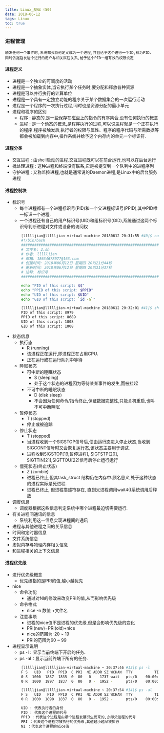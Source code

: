 ```yaml
---
title: Linux_基础 (50)
date: 2018-06-12
tags: Linux
toc: true
---
```


### 进程管理
    触发任何一个事件时,系统都会将他定义成为一个进程,并且给予这个进行一个ID,称为PID.
    同时依据启发这个进行的用户与相关属性关系,给予这个PID一组有效的权限设定

<!-- more -->

#### 进程定义
- 进程是一个独立的可调度的活动
- 进程是一个抽象实体,当它执行某个任务时,要分配和释放各种资源
- 进程是可以并行执行的计算单位
- 进程是一个具有一定独立功能的程序关于某个数据集合的一次运行活动
- 进程是一个程序的一次执行过程,同时也是资源分配的最小单元
- 进程和程序的区别
    * 程序 : 静态的,是一些保存在磁盘上的指令的有序集合,没有任何执行的概念
    * 进程 : 是一个动态的概念,是程序执行的过程,可以说进程就是一个正在执行的程序.程序被触发后,执行者的权限与属性、程序的程序代码与所需数据等都会被加载到内存中,操作系统并给予这个内存内的单元一个标识符.

#### 进程分类
- 交互进程 : 由shell启动的进程.交互进程既可以在前台运行,也可以在后台运行
- 批处理进程 : 这种进程和终端没有联系,它是被提交到一个队列中的进程序列
- 守护进程 : 又称监控进程,也就是通常说的Daemon进程,是Linux中的后台服务进程

#### 进程控制块
- 标识号
    * 每个进程都有一个进程标识号(PID)和一个父进程标识号(PPID),其中PID唯一标识一个进程.
    * 一个进程还有自己的用户标识号(UID)和组标识号(GID),系统通过这两个标识号判断进程对文件或设备的访问权
    ```bash
        [llllljian@llllljian-virtual-machine 20180612 20:31:55 #40]$ cat 2.sh
        #!/bin/bash
        #########################################################################
        # 文件名: 2.sh
        # 作者: llllljian
        # 邮箱: 18634678077@163.com
        # 创建时间: 2018年06月12日 星期四 20时21分44秒
        # 更新时间: 2018年06月12日 星期四 20时31分37秒
        # 注释: 标识号 
        #########################################################################

        echo "PID of this script: $$"
        echo "PPID of this script: $PPID"
        echo "UID of this script: $UID"
        echo "GID of this script: `id -G`"

        [llllljian@llllljian-virtual-machine 20180612 20:32:01 #41]$ sh 2.sh
        PID of this script: 8979
        PPID of this script: 8689
        UID of this script: 1008
        GID of this script: 1008
    ```
- 状态信息
    * 执行态
        * R (running)
        * 该进程正在运行,即进程正在占用CPU.
        * 正在运行或在运行队列中等待
    * 睡眠状态
        * 可中断的睡眠状态
            * S (sleeping)
            * 处于这个状态的进程因为等待某某事件的发生,而被挂起
        * 不可中断的睡眠状态
            * D (disk sleep)
            * 不会因为任何命令/指令终止,保证数据完整性,只能关机重启,也叫不可中断睡眠
    * 暂停状态
        * T (stopped)
        * 停止或被追踪
    * 停止状态
        * T (stopped)
        * 当进程收到一个SIGSTOP信号后,便由运行态进入停止状态,当收到SIGCONT信号时又会恢复运行态,该状态主要用于调试.
        * 进程收到SIGSTOP[19,暂停进程], SIGTSTP[20], SIGTTIN[21],SIGTTOU[22]信号后停止运行运行
    * 僵死状态(终止状态)
        * Z (zombie)
        * 进程已终止,但其task_struct 结构仍在内存中.顾名思义,处于这种状态的进程实际是死进程.
        * 进程已终止, 但进程描述符存在, 直到父进程调用wait4()系统调用后释放
- 调度信息
    * 调度器根据这些信息判定系统中哪个进程最迫切需要运行.
-  有关进程间通讯的信息
    * 系统利用这一信息实现进程间的通讯
- 进程与其他进程之间的关系信息
- 时间和定时器信息
- 文件系统信息
- 虚拟内存与物理内存相关信息
- 和进程相关的上下文信息

#### 进程优先级
- 进行优先级概念
    * 优先级指的是PRI的值,越小越优先
- nice
    * 命令功能 
        * 通过对NI的修改来改变PRI的值,从而影响优先级
    * 命令格式
        * nice -n 数值 +文件名 
    * 注意事项
        * 进程的nice值不是进程的优先级,但是会影响优先级的变化
        * PRI(new)=PRI(old)+nice
        * nice的范围为-20 ~ 19 
        * PRI的范围为60 ~ 99
- 进程显示说明
    * ps -l：显示当前终端下开启的任务. 
    * ps -al：显示当前终端下所有的任务. 
    ```bash
        [llllljian@llllljian-virtual-machine ~ 20:37:46 #13]$ ps -l
        F S   UID   PID  PPID  C PRI  NI ADDR SZ WCHAN  TTY          TIME CMD
        0 S  1000  1837  1835  0  80   0 -  1737 wait   pts/0    00:00:00 bash
        0 R  1000  1897  1837  0  80   0 -  1952 -      pts/0    00:00:00 ps

        [llllljian@llllljian-virtual-machine ~ 20:37:54 #14]$ ps -al
        F S   UID   PID  PPID  C PRI  NI ADDR SZ WCHAN  TTY          TIME CMD
        0 R  1000  1898  1837  0  80   0 -  1952 -      pts/0    00:00:00 ps

        UID : 代表执行者的身份 
        PID : 代表这个进程的代号 
        PPID ：代表这个进程是由哪个进程发展衍生而来的,亦即父进程的代号 
        PRI ：代表这个进程可被执行的优先级,其值越小越早被执行 
        NI ：代表这个进程的nice值
    ```
